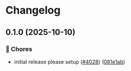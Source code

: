 # Changelog

## 0.1.0 (2025-10-10)


### 🔧 Chores

* initial release please setup ([#4028](https://github.com/davidaparicio/go-feature-flag/issues/4028)) ([081e1ab](https://github.com/davidaparicio/go-feature-flag/commit/081e1aba45f7d32073802ddceb3790766c6ef4ea))
